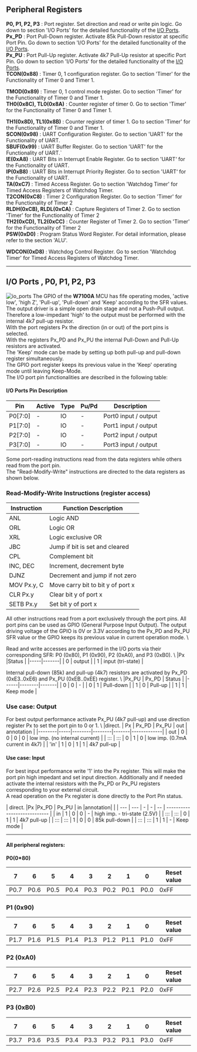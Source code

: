 ## Peripheral Registers

**P0, P1, P2, P3** : Port register. Set direction and read or write pin
logic. Go down to section 'I/O Ports' for the detailed functionality of
the [I/O Ports](/products/w7100a/io_ports).  
**Px\_PD** : Port Pull-Down register. Activate 85k Pull-Down resistor at
specific Port Pin. Go down to section 'I/O Ports' for the detailed
functionality of the [I/O Ports](/products/w7100a/io_ports).  
**Px\_PU** : Port Pull-Up register. Activate 4k7 Pull-Up resistor at
specific Port Pin. Go down to section 'I/O Ports' for the detailed
functionality of the [I/O Ports](/products/w7100a/io_ports).  
**TCON(0x88)** : Timer 0, 1 configuration register. Go to section
'Timer' for the Functionality of Timer 0 and Timer 1.  

**TMOD(0x89)** : Timer 0, 1 control mode register. Go to section 'Timer'
for the Functionality of Timer 0 and Timer 1.  
**TH0(0x8C), TL0(0x8A)** : Counter register of timer 0. Go to section
'Timer' for the Functionality of Timer 0 and Timer 1.  

**TH1(0x8D), TL1(0x8B)** : Counter register of timer 1. Go to section
'Timer' for the Functionality of Timer 0 and Timer 1.  
**SCON(0x98)** : UART Configuration Register. Go to section 'UART' for
the Functionality of UART.  
**SBUF(0x99)** : UART Buffer Register. Go to section 'UART' for the
Functionality of UART.\`  
**IE(0xA8)** : UART Bits in Interrupt Enable Register. Go to section
'UART‘ for the Functionality of UART.  
**IP(0xB8)** : UART Bits in Interrupt Priority Register. Go to section
'UART‘ for the Functionality of UART.  
**TA(0xC7)** : Timed Access Register. Go to section 'Watchdog Timer' for
Timed Access Registers of Watchdog Timer.  
**T2CON(0xC8)** : Timer 2 Configuration Register. Go to section 'Timer'
for the Functionality of Timer 2  
**RLDH(0xCB), RLDL(0xCA)** : Capture Registers of Timer 2. Go to section
'Timer' for the Functionality of Timer 2  
**TH2(0xCD), TL2(0xCC)** : Counter Register of Timer 2. Go to section
'Timer' for the Functionality of Timer 2  
**PSW(0xD0)** : Program Status Word Register. For detail information,
please refer to the section 'ALU'.

**WDCON(0xD8)** : Watchdog Control Register. Go to section 'Watchdog
Timer' for Timed Access Registers of Watchdog Timer.  

-----
## I/O Ports , P0, P1, P2, P3

![io\_ports](/document_framework/img/products/w7100a/w7100a_port-pin_003.jpg)
The GPIO of the **W7100A** MCU has fife operating modes, 'active low',
'high Z', 'Pull-up', 'Pull-down' and 'Keep' according to the SFR values.
The output driver is a simple open drain stage and not a Push-Pull
output. Therefore a low-impedant 'high' to the output must be performed
with the internal 4k7 pull-up resistor.  
With the port registers Px the direction (in or out) of the port pins is
selected.  
With the registers Px\_PD and Px\_PU the internal Pull-Down and Pull-Up
resistors are activated.  
The 'Keep' mode can be made by setting up both pull-up and pull-down
register simultaneously.  
The GPIO port register keeps its previous value in the 'Keep' operating
mode until leaving Keep-Mode.  
The I/O port pin functionalities are described in the following table:  

#### I/O Ports Pin Description

| Pin       | Active | Type | Pu/Pd | Description          |
| --------- | ------ | ---- | ----- | -------------------- |
| P0\[7:0\] | \-     | IO   | \-    | Port0 input / output |
| P1\[7:0\] | \-     | IO   | \-    | Port1 input / output |
| P2\[7:0\] | \-     | IO   | \-    | Port2 input / output |
| P3\[7:0\] | \-     | IO   | \-    | Port3 input / output |

Some port-reading instructions read from the data registers while others
read from the port pin.  
The "Read-Modify-Write" instructions are directed to the data registers
as shown below.
### Read-Modify-Write Instructions (register access)

|Instruction  |Function Description |
|------------|--------------------|
| ANL  | Logic AND |
| ORL  | Logic OR |
| XRL  | Logic exclusive OR |
| JBC  | Jump if bit is set and cleared |
| CPL  | Complement bit 
| INC, DEC  | Increment, decrement byte |
|DJNZ  | Decrement and jump if not zero |
| MOV Px.y, C  | Move carry bit to bit y of port x |
| CLR Px.y  | Clear bit y of port x |
| SETB Px.y  | Set bit y of port x|

All other instructions read from a port exclusively through the port pins. All port pins can be used as GPIO  (General Purpose Input Output). The output driving voltage of the GPIO is 0V or 3.3V according to the Px_PD and Px_PU SFR value or the GPIO keeps its previous value in current operation mode. \\

Read and write accesses are performed in the I/O ports via their corresponding SFR: P0 (0x80), P1 (0x90), P2 (0xA0), and P3 (0xB0). \\
|Px  |Status  |
|-----|-------|
|  0  | output  |
|  1  | input (tri-state)  |

Internal pull-down (85k) and pull-up (4k7) resistors are activated by Px_PD (0xE3..0xE6) and Px_PU (0xEB..0xEE) register. \\
|Px_PU  | Px_PD  | Status  |
|------|--------|-------|
|  0  |  0  | -  |
|  0  |  1  | Pull-down  |
|  1  |  0  | Pull-up  |
|  1  |  1  | Keep mode  |

### Use case: Output
For best output performance activate Px_PU (4k7 pull-up) and use direction register Px to set the port pin to 0 or 1. \\
|direct. | Px  | Px_PD  | Px_PU  |  out  | annotation  |
|--------|-----|--------|--------|-------|-------------|
|  out   |  0    |  0    |  0  |  0  | low imp. (no internal current)   |
|  :::   |  :::  |  0    |  1  |  0  | low imp. (0.7mA current in 4k7)  |
|  'in'  |  1    |  0    |  1  |  1  | 4k7 pull-up  |

#### Use case: Input

For best input performance write '1' into the Px register. This will
make the port pin high impedant and set input direction. Additionally
and if needed activate the internal resistors with the Px\_PD or Px\_PU
registers corresponding to your external circuit.  
A read operation on the Px register is done directly to the Port Pin
status.  

| direct.    |Px     |Px\_PD   | Px\_PU   | in   |annotation|                              |
| --- | --- | - | - | -- | ---------------------------- |
| in  | 1   | 0 | 0 | \- | high imp. - tri-state (2.5V) |
| ::: | ::: | 0 | 1 | 1  | 4k7 pull-up                  |
| ::: | ::: | 1 | 0 | 0  | 85k pull-down                |
| ::: | ::: | 1 | 1 | \- | Keep mode                    |

-----

#### All peripheral registers:
**P0(0*80)**

|7|6|5|4|3|2|1|0|Reset value|
|--|--|--|-|-|-|-|-|-|
|P0.7|P0.6|P0.5|P0.4|P0.3|P0.2|P0.1|P0.0|0xFF|

### P1 (0x90)

| 7    | 6    | 5    | 4    | 3    | 2    | 1    | 0    | Reset value |
| ---- | ---- | ---- | ---- | ---- | ---- | ---- | ---- | ----------- |
| P1.7 | P1.6 | P1.5 | P1.4 | P1.3 | P1.2 | P1.1 | P1.0 | 0xFF        |

### P2 (0xA0)

| 7    | 6    | 5    | 4    | 3    | 2    | 1    | 0    | Reset value |
| ---- | ---- | ---- | ---- | ---- | ---- | ---- | ---- | ----------- |
| P2.7 | P2.6 | P2.5 | P2.4 | P2.3 | P2.2 | P2.1 | P2.0 | 0xFF        |

### P3 (0xB0)

| 7    | 6    | 5    | 4    | 3    | 2    | 1    | 0    | Reset value |
| ---- | ---- | ---- | ---- | ---- | ---- | ---- | ---- | ----------- |
| P3.7 | P3.6 | P3.5 | P3.4 | P3.3 | P3.2 | P3.1 | P3.0 | 0xFF        |


